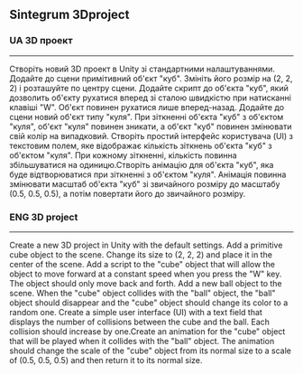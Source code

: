 ## Sintegrum 3Dproject

### UA 3D проект
----
Створіть новий 3D проект в Unity зі стандартними налаштуваннями. Додайте до сцени примітивний об'єкт "куб". Змініть його розмір на (2, 2, 2) і розташуйте по центру сцени. Додайте скрипт до об'єкта "куб", який дозволить об'єкту рухатися вперед зі сталою швидкістю при натисканні клавіші "W". Об'єкт повинен рухатися лише вперед-назад. Додайте до сцени новий об'єкт типу "куля". При зіткненні об'єкта "куб" з об'єктом "куля", об'єкт "куля" повинен зникати, а об'єкт "куб" повинен змінювати свій колір на випадковий. Створіть простий інтерфейс користувача (UI) з текстовим полем, яке відображає кількість зіткнень об'єкта "куб" з об'єктом "куля". При кожному зіткненні, кількість повинна збільшуватися на одиницю.Створіть анімацію для об'єкта "куб", яка буде відтворюватися при зіткненні з об'єктом "куля". Анімація повинна змінювати масштаб об'єкта "куб" зі звичайного розміру до масштабу (0.5, 0.5, 0.5), а потім повертати його до звичайного розміру.

### ENG 3D project
----
Create a new 3D project in Unity with the default settings. Add a primitive cube object to the scene. Change its size to (2, 2, 2) and place it in the center of the scene. Add a script to the "cube" object that will allow the object to move forward at a constant speed when you press the "W" key. The object should only move back and forth. Add a new ball object to the scene. When the "cube" object collides with the "ball" object, the "ball" object should disappear and the "cube" object should change its color to a random one. Create a simple user interface (UI) with a text field that displays the number of collisions between the cube and the ball. Each collision should increase by one.Create an animation for the "cube" object that will be played when it collides with the "ball" object. The animation should change the scale of the "cube" object from its normal size to a scale of (0.5, 0.5, 0.5) and then return it to its normal size.
